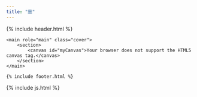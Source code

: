 ```yaml
---
title: "墨"
---
```

<html lang="en">
<head>
    <!-- Required meta tags -->
    <meta charset="utf-8">
    <meta name="viewport" content="width=device-width, initial-scale=1, shrink-to-fit=no">
    <meta http-equiv="X-UA-Compatible" content="ie=edge">
    <link rel="stylesheet" href="/assets/css/main.css">
    <style>
        section {
            text-decoration: underline;
            writing-mode: vertical-rl;
        }
        ol {
            writing-mode: vertical-rl;
        }
        li::marker {
            text-combine-upright: all;
        }
    </style>
    <title>{{site.title}}</title>
</head>

<body>
  <div class="container d-flex w-100 h-100 mx-auto flex-column">
    {% include header.html %}

    <main role="main" class="cover">
        <section>
            <canvas id="myCanvas">Your browser does not support the HTML5 canvas tag.</canvas>
        </section>
    </main>

    {% include footer.html %}
  </div>
<script>
    var canvas = document.getElementById('myCanvas');
    var ctx = canvas.getContext('2d');
    //注意不要使用css给canvas设定宽高
    canvas.setAttribute('width', '500');
    canvas.setAttribute('height', '500');

    var pie = {
        count: 185,
        rotation: 0,
        //可以自己尝试弄一个比较舒服的速度
        speed: 0.05,
        draw: function () {
            //每次旋转后将新画的图像画在原来的图像之上
            ctx.globalCompositeOperation = 'source-over';
            //保存一下状态
            ctx.save();
            //将圆心移动到canvas中心
            ctx.translate(250, 250);
            ctx.rotate(this.rotation);
            var i = this.count;
            while (i--) {
                ctx.beginPath();
                //实际就是画一堆同心圆，弧度在0-Math.PI/3间随机，为了更好的效果，起点和终点也都在小范围内随机了一下
                ctx.arc(0, 0, i + (Math.random() * 35), Math.random(), Math.PI / 3 + (Math.random() / 12));
                ctx.stroke();
            }
            ctx.restore();
        },
        loop: function () {
            //requestAnimationFrame执行的时候，this会变为windows，所以先保存一下。
            var _this = pie;
            requestAnimationFrame(_this.loop);

            ctx.globalCompositeOperation = 'destination-out';
            //填充的白色给一个透明度，这样才有小尾巴哟
            ctx.fillStyle = 'rgba(0, 0, 0, 0.07)';
            ctx.fillRect(0, 0, 500, 500);

            //每次循环以后 旋转的角度加1
            _this.rotation += _this.speed;

            _this.draw();
        }
    }
    pie.loop();
</script>
  {% include js.html %}
</body>
</html>